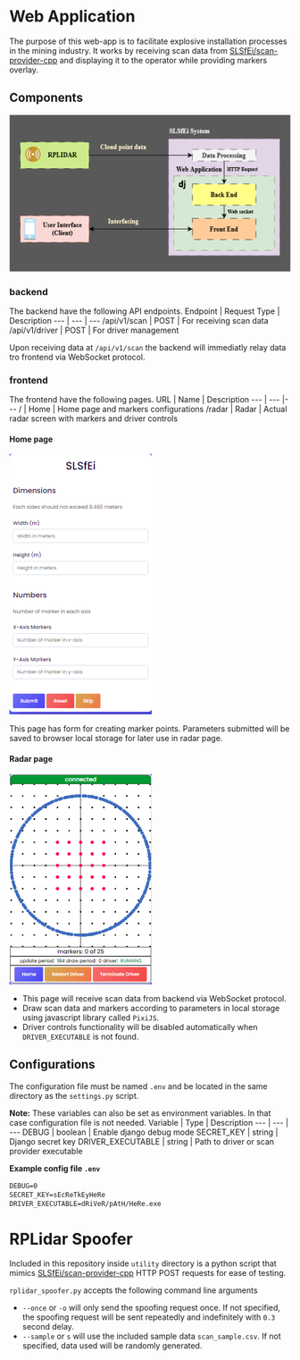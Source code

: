 # Web Application
The purpose of this web-app is to facilitate explosive installation processes in the mining industry.
It works by receiving scan data from [SLSfEi/scan-provider-cpp](https://github.com/SLSfEi/scan-provider-cpp) and displaying it to the operator while providing markers overlay.
## Components
![system diagram](./SLSfEI.drawio.png)
### backend
The backend have the following API endpoints.
Endpoint | Request Type | Description
--- | --- | ---
/api/v1/scan | POST | For receiving scan data
/api/v1/driver | POST | For driver management

Upon receiving data at `/api/v1/scan` the backend will immediatly relay data tro frontend via WebSocket protocol.


### frontend
The frontend have the following pages.
URL | Name | Description
--- | --- |---
/ | Home | Home page and markers configurations
/radar | Radar | Actual radar screen with markers and driver controls

#### **Home page**
![home screen](./home-screen.png)


This page has form for creating marker points. Parameters submitted will be saved to browser local storage for later use in radar page.


#### **Radar page**
![radar screen](./radar-screen.png)


- This page will receive scan data from backend via WebSocket protocol.
- Draw scan data and markers according to parameters in local storage using javascript library called `PixiJS`.
- Driver controls functionality will be disabled automatically when `DRIVER_EXECUTABLE` is not found.


## Configurations
The configuration file must be named `.env` and be located in the same directory as the `settings.py` script.

**Note:** These variables can also be set as environment variables. In that case configuration file is not needed.
Variable | Type | Description
--- | --- | ---
DEBUG | boolean | Enable django debug mode
SECRET_KEY | string | Django secret key
DRIVER_EXECUTABLE | string | Path to driver or scan provider executable


**Example config file `.env`**
```
DEBUG=0
SECRET_KEY=sEcReTkEyHeRe
DRIVER_EXECUTABLE=dRiVeR/pAtH/HeRe.exe
```


# RPLidar Spoofer
Included in this repository inside `utility` directory is a python script that mimics [SLSfEi/scan-provider-cpp](https://github.com/SLSfEi/scan-provider-cpp) HTTP POST requests for ease of testing.

`rplidar_spoofer.py` accepts the following command line arguments
- `--once` or `-o` will only send the spoofing request once. If not specified, the spoofing request will be sent repeatedly and indefinitely with `0.3` second delay.
- `--sample` or `s` will use the included sample data `scan_sample.csv`. If not specified, data used will be randomly generated.
